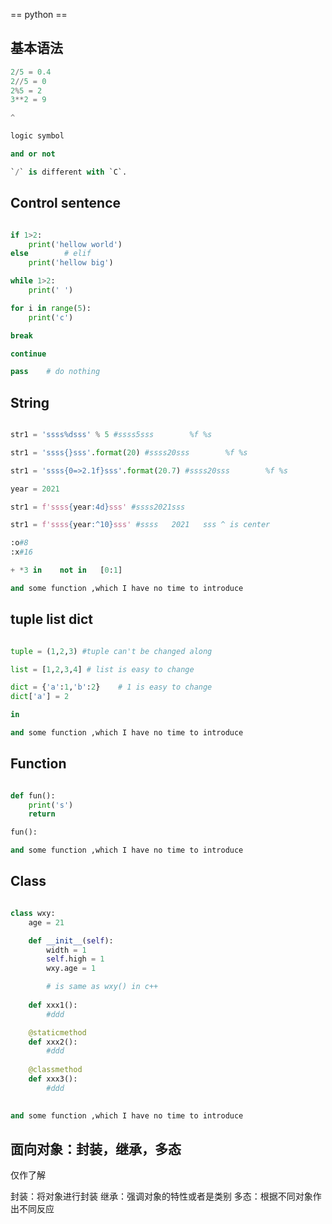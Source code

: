 == python == 
## 基本语法

```python
2/5 = 0.4
2//5 = 0
2%5 = 2
3**2 = 9

^

logic symbol

and or not 

`/` is different with `C`. 

```

## Control sentence

```python

if 1>2:
    print('hellow world')
else        # elif
    print('hellow big')

while 1>2:
    print(' ')

for i in range(5):
    print('c')

break

continue

pass    # do nothing
```
## String

```python

str1 = 'ssss%dsss' % 5 #ssss5sss        %f %s 

str1 = 'ssss{}sss'.format(20) #ssss20sss        %f %s 

str1 = 'ssss{0=>2.1f}sss'.format(20.7) #ssss20sss        %f %s 

year = 2021

str1 = f'ssss{year:4d}sss' #ssss2021sss 

str1 = f'ssss{year:^10}sss' #ssss   2021   sss ^ is center

:o#8 
:x#16

+ *3 in    not in   [0:1]

and some function ,which I have no time to introduce

```

## tuple list dict

```python

tuple = (1,2,3) #tuple can't be changed along

list = [1,2,3,4] # list is easy to change

dict = {'a':1,'b':2}    # 1 is easy to change
dict['a'] = 2 

in 

and some function ,which I have no time to introduce
```

## Function

```python

def fun():
    print('s')
    return

fun():

and some function ,which I have no time to introduce


```

## Class

```python

class wxy:
    age = 21

    def __init__(self):
        width = 1
        self.high = 1
        wxy.age = 1

        # is same as wxy() in c++
    
    def xxx1():
        #ddd

    @staticmethod
    def xxx2():
        #ddd
    
    @classmethod
    def xxx3():
        #ddd
    

and some function ,which I have no time to introduce

```

## 面向对象：封装，继承，多态

仅作了解

封装：将对象进行封装
继承：强调对象的特性或者是类别
多态：根据不同对象作出不同反应